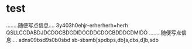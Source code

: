 # test
........随便写点信息....
3y403h0ehjr-erherherh=herh
QSLLCCDABDJDCDOCBDGDIDOCDDCDOCBDDDCDMIDO
........随便写点信息....
adns09bsd9s0b0sbd
sb-sbsmb[spdbps,db]s,dbs,d]b,sdb

